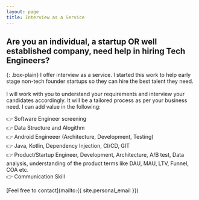 ```yaml
---
layout: page
title: Interview as a Service
---
```


## Are you an individual, a startup OR well established company, need help in hiring Tech Engineers?

{: .box-plain}
I offer interview as a service. I started this work to help early stage non-tech founder startups so they can hire the best talent they need.<br/><br/>I will work with you to understand your requirements and interview your candidates accordingly. It will be a tailored process as per your business need. I can add value in the following:

👉 Software Engineer screening<br/>
👉 Data Structure and Alogithm<br/>
👉 Android Engineeer (Architecture, Development, Testing)<br/>
👉 Java, Kotlin, Dependency Injection, CI/CD, GIT<br/>
👉 Product/Startup Engineer, Development, Architecture, A/B test, Data analysis, understanding of the product terms like DAU, MAU, LTV, Funnel, COA etc.<br/>
👉 Communication Skill<br/>

[Feel free to contact](mailto:{{ site.personal_email }})